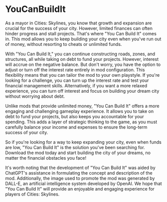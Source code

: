 # YouCanBuildIt

As a mayor in Cities: Skylines, you know that growth and expansion are crucial for the success of your city.  However, limited finances can 
often hinder progress and stall projects. That's where "You Can Build It" comes in. This mod allows you to keep building your city even when
you've run out of money, without resorting to cheats or unlimited funds.

With "You Can Build It," you can continue constructing roads, zones, and structures, all while taking on debt to fund your projects. However, 
interest will accrue on the negative balance. But don't worry, you have the option to adjust or turn off the interest rate entirely in mod 
configuration. This flexibility means that you can tailor the mod to your own playstyle. If you're looking for a challenge, you can turn up
the interest rate and test your financial management skills. Alternatively, if you want a more relaxed experience, you can turn off interest
and focus on building your dream city without worrying about debt.

Unlike mods that provide unlimited money, "You Can Build It" offers a more engaging and challenging gameplay experience. It allows you to take
on debt to fund your projects, but also keeps you accountable for your spending. This adds a layer of strategic thinking to the game, as you
must carefully balance your income and expenses to ensure the long-term success of your city.

So if you're looking for a way to keep expanding your city, even when funds are low, "You Can Build It" is the solution you've been searching for.
Download the mod today and start building the city of your dreams, no matter the financial obstacles you face!

It's worth noting that the development of "You Can Build It" was aided by ChatGPT's assistance in formulating the concept and description of the mod.
Additionally, the image used to promote the mod was generated by DALL-E, an artificial intelligence system developed by OpenAI. We hope that 
"You Can Build It" will provide an enjoyable and engaging experience for players of Cities: Skylines.
